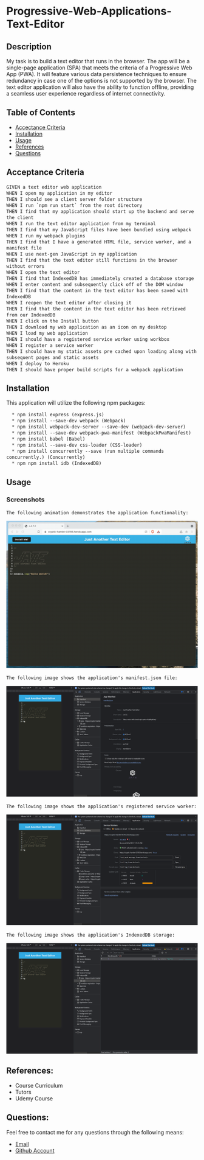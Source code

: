 # Progressive-Web-Applications-Text-Editor

## Description

My task is to build a text editor that runs in the browser. The app will be a single-page application (SPA) that meets the criteria of a Progressive Web App (PWA). It will feature various data persistence techniques to ensure redundancy in case one of the options is not supported by the browser. The text editor application will also have the ability to function offline, providing a seamless user experience regardless of internet connectivity.

## Table of Contents

- [Accectance Criteria](#acceptance-criteria)
- [Installation](#installation)
- [Usage](#usage)
- [References](#references)
- [Questions](#questions)


## Acceptance Criteria
```
GIVEN a text editor web application
WHEN I open my application in my editor
THEN I should see a client server folder structure
WHEN I run `npm run start` from the root directory
THEN I find that my application should start up the backend and serve the client
WHEN I run the text editor application from my terminal
THEN I find that my JavaScript files have been bundled using webpack
WHEN I run my webpack plugins
THEN I find that I have a generated HTML file, service worker, and a manifest file
WHEN I use next-gen JavaScript in my application
THEN I find that the text editor still functions in the browser without errors
WHEN I open the text editor
THEN I find that IndexedDB has immediately created a database storage
WHEN I enter content and subsequently click off of the DOM window
THEN I find that the content in the text editor has been saved with IndexedDB
WHEN I reopen the text editor after closing it
THEN I find that the content in the text editor has been retrieved from our IndexedDB
WHEN I click on the Install button
THEN I download my web application as an icon on my desktop
WHEN I load my web application
THEN I should have a registered service worker using workbox
WHEN I register a service worker
THEN I should have my static assets pre cached upon loading along with subsequent pages and static assets
WHEN I deploy to Heroku
THEN I should have proper build scripts for a webpack application
```

## Installation

 This application will utilize the following npm packages:
```
  * npm install express (express.js)
  * npm install --save-dev webpack (Webpack)
  * npm install webpack-dev-server --save-dev (webpack-dev-server)
  * npm install --save-dev webpack-pwa-manifest (WebpackPwaManifest)
  * npm install babel (Babel)
  * npm install --save-dev css-loader (CSS-loader)
  * npm install concurrently --save (run multiple commands concurrently.) (Concurrently)
  * npm npm install idb (IndexedDB)
  ```

## Usage

### Screenshots
```
The following animation demonstrates the application functionality:
```

![gif](./client/src/images/19-pwa-homework-demo-01.gif)

```
The following image shows the application's manifest.json file:
```
![](./client/src/images/19-pwa-homework-demo-02.png)
```
The following image shows the application's registered service worker:
```
![](./client/src/images/19-pwa-homework-demo-03.png)
```
The following image shows the application's IndexedDB storage:
```
![](./client/src/images/19-pwa-homework-demo-04.png)


## References:

- Course Curriculum
- Tutors
- Udemy Course


## Questions:
Feel free to contact me for any questions through the following means:

- [Email](mailto:imcodong4real@gmail.com)
- [Github Account](https://github.com/Letmego1st)




